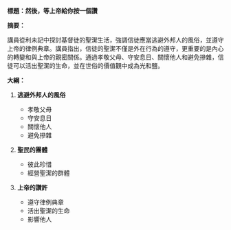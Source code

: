 **標題：然後，等上帝給你按一個讚**

**摘要：**

講員從利未記中探討基督徒的聖潔生活，強調信徒應當逃避外邦人的風俗，並遵守上帝的律例典章。講員指出，信徒的聖潔不僅是外在行為的遵守，更重要的是內心的轉變和與上帝的親密關係。通過孝敬父母、守安息日、關懷他人和避免摻雜，信徒可以活出聖潔的生命，並在世俗的價值觀中成為光和鹽。

**大綱：**

1. **逃避外邦人的風俗**
    - 孝敬父母
    - 守安息日
    - 關懷他人
    - 避免摻雜

2. **聖民的團體**
    - 彼此珍惜
    - 經營聖潔的群體

3. **上帝的讚許**
    - 遵守律例典章
    - 活出聖潔的生命
    - 影響他人